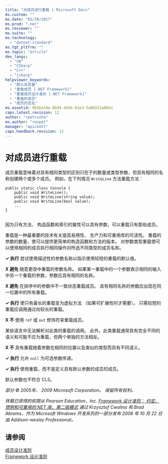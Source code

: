 ```yaml
---
title: "对成员进行重载 | Microsoft Docs"
ms.custom: ""
ms.date: "03/30/2017"
ms.prod: ".net"
ms.reviewer: ""
ms.suite: ""
ms.technology: 
  - "dotnet-standard"
ms.tgt_pltfrm: ""
ms.topic: "article"
dev_langs: 
  - "VB"
  - "CSharp"
  - "C++"
  - "jsharp"
helpviewer_keywords: 
  - "默认自变量"
  - "重载成员 [.NET Framework]"
  - "重载成员设计准则 [.NET Framework]"
  - "重载的成员"
  - "成员的签名"
ms.assetid: 964ba19e-8b94-4b5b-b1e3-5a0b531a0bb1
caps.latest.revision: 12
author: "rpetrusha"
ms.author: "ronpet"
manager: "wpickett"
caps.handback.revision: 12
---
```

# 对成员进行重载
成员重载意味着对具有相同类型的区别只在于的数量或类型参数，但具有相同的名称创建两个或多个成员。 例如，在下列情况 `WriteLine` 方法重载方法︰  
  
```  
public static class Console {  
    public void WriteLine();  
    public void WriteLine(string value);  
    public void WriteLine(bool value);  
    ...  
}  
  
```  
  
 因为只有方法、 构造函数和索引的属性可以具有参数，可以重载只有那些成员。  
  
 重载是一种最重要的技术有关提高易用性、 生产力和可重用库的可读性。 重载的参数的数量，使可以提供更简单的构造函数和方法的版本。 对参数类型重载使可以使用相同的成员执行相同操作对所选不同类型的成员名称。  
  
 **✓ 执行** 尝试使用描述性的参数名称以指示使用较短的重载的默认值。  
  
 **X 避免** 随意更改中重载的参数名称。 如果某一重载中的一个参数表示相同的输入中另一个重载的参数，参数应具有相同的名称。  
  
 **X 避免** 在排序中的参数中不一致状态重载成员。 具有相同名称的参数应出现在同一位置中的所有重载。  
  
 **✓ 执行** 使只有最长的重载变为虚拟方法 （如果可扩展性时才需要）。 只需较短的重载应调用通过向较长的重载。  
  
 **X 不** 使用 `ref` 或 `out` 修饰符来重载成员。  
  
 某些语言中无法解析对此类的重载的调用。 此外，此类重载通常具有完全不同的语义和可能不应为重载，但两个单独的方法相反。  
  
 **X 不** 具有重载随着参数在相同的位置以及类似的类型而具有不同语义。  
  
 **✓ 执行**  允许 `null` 为可选参数传递。  
  
 **✓ 执行** 使用重载，而不是定义具有默认参数的成员的成员。  
  
 默认参数也不符合 CLS。  
  
 *部分 © 2005年、 2009 Microsoft Corporation。 保留所有权利。*  
  
 *转载已获得的权限从 Pearson Education，Inc. [Framework 设计准则︰ 约定、 惯例和可重用的.NET 库，第二版模式](http://www.informit.com/store/framework-design-guidelines-conventions-idioms-and-9780321545619) 通过 Krzysztof Cwalina 和 Brad Abrams，作为 Microsoft Windows 开发系列的一部分发布 2008 年 10 月 22 日由 Addison\-wesley Professional。*  
  
## 请参阅  
 [成员设计准则](../../../docs/standard/design-guidelines/member.md)   
 [Framework 设计准则](../../../docs/standard/design-guidelines/index.md)